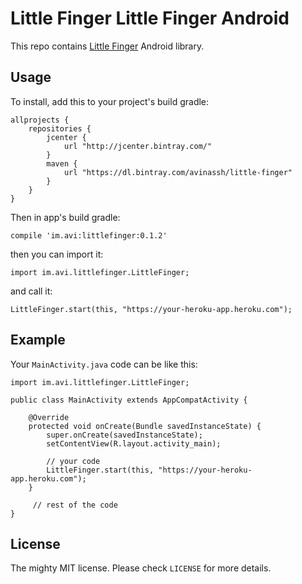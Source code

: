 # Little Finger Little Finger Android

This repo contains [Little Finger](http://avi.im/little-finger) Android library.

## Usage

To install, add this to your project's build gradle:

    allprojects {
        repositories {
            jcenter {
                url "http://jcenter.bintray.com/"
            }
            maven {
                url "https://dl.bintray.com/avinassh/little-finger"
            }
        }
    }

Then in app's build gradle:

    compile 'im.avi:littlefinger:0.1.2'

then you can import it:  

    import im.avi.littlefinger.LittleFinger;

and call it:

    LittleFinger.start(this, "https://your-heroku-app.heroku.com");


## Example

Your `MainActivity.java` code can be like this:

    import im.avi.littlefinger.LittleFinger;

    public class MainActivity extends AppCompatActivity {

        @Override
        protected void onCreate(Bundle savedInstanceState) {
            super.onCreate(savedInstanceState);
            setContentView(R.layout.activity_main);

            // your code
            LittleFinger.start(this, "https://your-heroku-app.heroku.com");
        }

         // rest of the code
    }


## License

The mighty MIT license. Please check `LICENSE` for more details.
